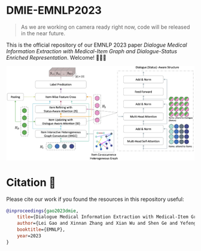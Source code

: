 # DMIE-EMNLP2023

> As we are working on camera ready right now, code will be released in the near future.

This is the official repository of our EMNLP 2023 paper *Dialogue Medical Information Extraction with Medical-Item Graph and Dialogue-Status Enriched Representation*. Welcome! 🤩🤩🤩

![Model](assets/arch.png)

# Citation 📖

Please cite our work if you found the resources in this repository useful:

``` bib
@inproceedings{gao2023dmie,
    title={Dialogue Medical Information Extraction with Medical-Item Graph and Dialogue-Status Enriched Representation},
    author={Lei Gao and Xinnan Zhang and Xian Wu and Shen Ge and Yefeng Zheng},
    booktitle={EMNLP},
    year=2023
}
```
